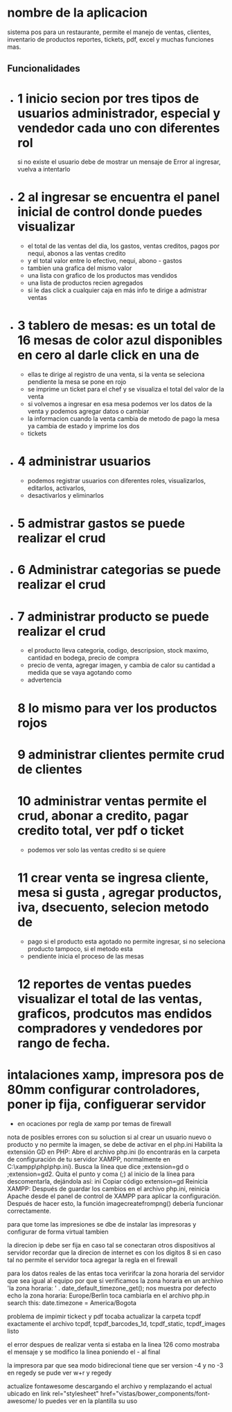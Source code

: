 # nombre de la aplicacion
sistema pos para un restaurante, permite el manejo de ventas, clientes, inventario de productos reportes, tickets, pdf, excel y muchas funciones mas.

## Funcionalidades
- # 1 inicio secion por tres tipos de usuarios administrador, especial y vendedor cada uno con diferentes rol
   si no existe el usuario debe de mostrar un mensaje de Error al ingresar, vuelva a intentarlo
- # 2 al ingresar se encuentra el panel inicial de control donde puedes visualizar
  - el total de las ventas del dia, los gastos, ventas creditos, pagos por nequi, abonos a las ventas credito
  - y el total valor entre lo efectivo, nequi, abono - gastos
  - tambien una grafica del mismo valor
  - una lista con grafico de los productos mas vendidos
  - una lista de productos recien agregados
  - si le das click a cualquier caja en más info te dirige a admistrar ventas
- # 3 tablero de mesas: es un total de 16 mesas de color azul disponibles en cero al darle click en una de
   - ellas te dirige al registro de una venta, si la venta se seleciona pendiente la mesa se pone en rojo
   - se imprime un ticket para el chef y se visualiza el total del valor de la venta
   - si volvemos a ingresar en esa mesa podemos ver los datos de la venta y podemos agregar datos o cambiar
   - la informacion cuando la venta cambia de metodo de pago la mesa ya cambia de estado y imprime los dos 
   - tickets
- # 4 administrar usuarios 
   - podemos registrar usuarios con diferentes roles, visualizarlos, editarlos, activarlos,
   - desactivarlos y eliminarlos
- # 5 admistrar gastos se puede realizar el crud
- # 6 Administrar categorias se puede realizar el crud
- # 7 administrar producto se puede realizar el crud 
   - el producto lleva categoria, codigo, descripsion, stock maximo, cantidad en bodega, precio de compra
   - precio de venta, agregar imagen, y cambia de calor su cantidad a medida que se vaya agotando como
   - advertencia
   # 8 lo mismo para ver los productos rojos
   # 9 administrar clientes permite crud de clientes
   # 10 administrar ventas permite el crud, abonar a credito, pagar credito total, ver pdf o ticket
   - podemos ver solo las ventas credito si se quiere
   # 11 crear venta se ingresa cliente, mesa si gusta , agregar productos, iva, dsecuento, selecion metodo de
   - pago si el producto esta agotado no permite ingresar, si no seleciona producto tampoco, si el metodo esta
   - pendiente inicia el proceso de las mesas
   # 12 reportes de ventas puedes visualizar el total de las ventas, graficos, prodcutos mas endidos compradores y vendedores por rango de fecha.

# intalaciones xamp, impresora pos de 80mm configurar controladores, poner ip fija, configuerar servidor
- en ocaciones por regla de xamp por temas de firewall

nota de posibles errores con su soluction
si al crear un usuario nuevo o producto y no permite la imagen, se debe de activar en el php.ini 
Habilita la extensión GD en PHP:
Abre el archivo php.ini (lo encontrarás en la carpeta de configuración de tu servidor XAMPP, normalmente en C:\xampp\php\php.ini).
Busca la línea que dice ;extension=gd o ;extension=gd2.
Quita el punto y coma (;) al inicio de la línea para descomentarla, dejándola así:
ini
Copiar código
extension=gd
Reinicia XAMPP:
Después de guardar los cambios en el archivo php.ini, reinicia Apache desde el panel de control de XAMPP para aplicar la configuración.
Después de hacer esto, la función imagecreatefrompng() debería funcionar correctamente.

para que tome las impresiones se dbe de instalar las impresoras y configurar de forma virtual tambien

la direcion ip debe ser fija en caso tal se conectaran otros dispositivos al servidor 
recordar que la direcion de internet es con los digitos 8
si en caso tal no permite el servidor toca agregar la regla en el firewall

para los datos reales de las entas toca veririfcar la zona horaria del servidor que sea igual al equipo
por que si verificamos la zona horaria en un archivo 'la zona horaria: ' . date_default_timezone_get(); nos muestra por defecto echo la zona horaria: Europe/Berlin
toca cambiarla en el archivo php.in search this: date.timezone = America/Bogota

problema de impimir tickect y pdf tocaba actualizar la carpeta tcpdf exactamente el archivo tcpdf, tcpdf_barcodes_1d, tcpdf_static, tcpdf_images listo

el error despues de realizar venta si estaba en la linea 126 como mostraba el mensaje y se modifico la linea poniendo el - al final

la impresora par que sea modo bidirecional tiene que ser version -4 y no -3  en regedy se pude ver w+r y regedy

actualize fontawesome descargando el archivo y remplazando el actual ubicado en link rel="stylesheet" href="vistas/bower_components/font-awesome/ lo puedes ver en la plantilla su uso
